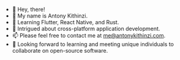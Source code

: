 - 👋 Hey, there!
- 🙂 My name is Antony Kithinzi.
- 🌱 Learning Flutter, React Native, and Rust.
- 🤔 Intrigued about cross-platform application development.
- 📫 Please feel free to contact me at [me@antonykithinzi.com](mailto:me@antonykithinzi.com).
- 💞 Looking forward to learning and meeting unique individuals to collaborate on open-source software.
 <!---
- 👀 I’m interested in ...
- 🌱 I’m currently learning ...
- 📫 How to reach me ...
- 💞️ I’m looking to collaborate on...

Tony-MK/Tony-MK is a ✨ unique ✨ repository because its `README.md` (this file) appears on your GitHub profile.
You can click the Preview link to take a look at your changes.
--->
